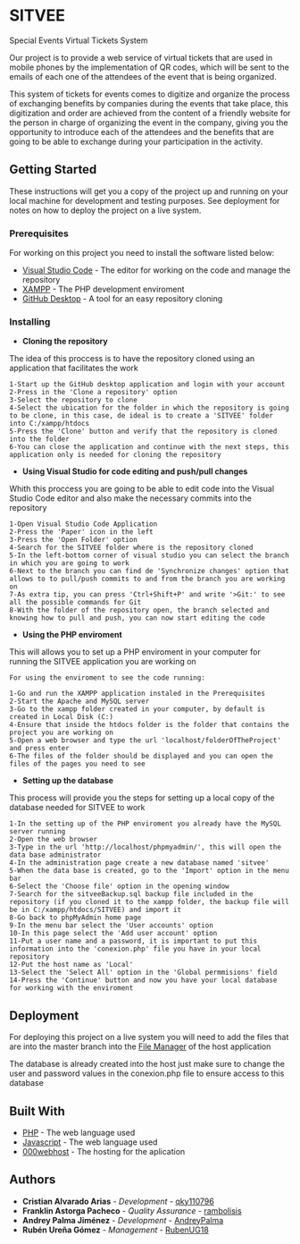 # SITVEE

Special Events Virtual Tickets System

Our project is to provide a web service of virtual tickets that are used in mobile phones by the implementation of QR codes, which will be sent to the emails of each one of the attendees of the event that is being organized.

This system of tickets for events comes to digitize and organize the process of exchanging benefits by companies during the events that take place, this digitization and order are achieved from the content of a friendly website for the person in charge of organizing the event in the company, giving you the opportunity to introduce each of the attendees and the benefits that are going to be able to exchange during your participation in the activity.

## Getting Started

These instructions will get you a copy of the project up and running on your local machine for development and testing purposes. See deployment for notes on how to deploy the project on a live system.

### Prerequisites

For working on this project you need to install the software listed below:

* [Visual Studio Code](https://code.visualstudio.com/) - The editor for working on the code and manage the repository
* [XAMPP](https://www.apachefriends.org/index.html) - The PHP development enviroment
* [GitHub Desktop](https://desktop.github.com/) - A tool for an easy repository cloning

### Installing

* **Cloning the repository**

The idea of this proccess is to have the repository cloned using an application that facilitates the work

```
1-Start up the GitHub desktop application and login with your account
2-Press in the 'Clone a repository' option
3-Select the repository to clone
4-Select the ubication for the folder in which the repository is going to be clone, in this case, de ideal is to create a 'SITVEE' folder into C:/xampp/htdocs
5-Press the 'Clone' button and verify that the repository is cloned into the folder
6-You can close the application and continue with the next steps, this application only is needed for cloning the repository
```

* **Using Visual Studio for code editing and push/pull changes**

Whith this proccess you are going to be able to edit code into the Visual Studio Code editor and also make the necessary commits into the repository

```
1-Open Visual Studio Code Application
2-Press the 'Paper' icon in the left
3-Press the 'Open Folder' option
4-Search for the SITVEE folder where is the repository cloned
5-In the left-bottom corner of visual studio you can select the branch in which you are going to work
6-Next to the branch you can find de 'Synchronize changes' option that allows to to pull/push commits to and from the branch you are working on
7-As extra tip, you can press 'Ctrl+Shift+P' and write '>Git:' to see all the possible commands for Git
8-With the folder of the repository open, the branch selected and knowing how to pull and push, you can now start editing the code
```

* **Using the PHP enviroment**

This will allows you to set up a PHP enviroment in your computer for running the SITVEE application you are working on

```
For using the enviroment to see the code running:

1-Go and run the XAMPP application instaled in the Prerequisites
2-Start the Apache and MySQL server
3-Go to the xampp folder created in your computer, by default is created in Local Disk (C:)
4-Ensure that inside the htdocs folder is the folder that contains the project you are working on
5-Open a web browser and type the url 'localhost/folderOfTheProject' and press enter
6-The files of the folder should be displayed and you can open the files of the pages you need to see
```

* **Setting up the database**

This process will provide you the steps for setting up a local copy of the database needed for SITVEE to work

```
1-In the setting up of the PHP enviroment you already have the MySQL server running
2-Open the web browser
3-Type in the url 'http://localhost/phpmyadmin/', this will open the data base administrator
4-In the administration page create a new database named 'sitvee'
5-When the data base is created, go to the 'Import' option in the menu bar
6-Select the 'Choose file' option in the opening window
7-Search for the sitveeBackup.sql backup file included in the repository (if you cloned it to the xampp folder, the backup file will be in C:/xampp/htdocs/SITVEE) and import it
8-Go back to phpMyAdmin home page
9-In the menu bar select the 'User accounts' option
10-In this page select the 'Add user account' option
11-Put a user name and a password, it is important to put this information into the 'conexion.php' file you have in your local repository
12-Put the host name as 'Local'
13-Select the 'Select All' option in the 'Global permmisions' field
14-Press the 'Continue' button and now you have your local database for working with the enviroment
```

## Deployment

For deploying this project on a live system you will need to add the files that are into the master branch into the [File Manager](https://files.000webhost.com/) of the host application

The database is already created into the host just make sure to change the user and password values in the conexion.php file to ensure access to this database

## Built With

* [PHP](http://www.php.net/) - The web language used
* [Javascript](https://www.javascript.com/) - The web language used
* [000webhost](https://www.000webhost.com/cpanel-login) - The hosting for the aplication


## Authors

* **Cristian Alvarado Arias** - *Development* - [qky110796](https://github.com/qky110796)
* **Franklin Astorga Pacheco** - *Quality Assurance* - [rambolisis](https://github.com/rambolisis)
* **Andrey Palma Jiménez** - *Development* - [AndreyPalma](https://github.com/AndreyPalma)
* **Rubén Ureña Gómez** - *Management* - [RubenUG18](https://github.com/RubenUG18)
